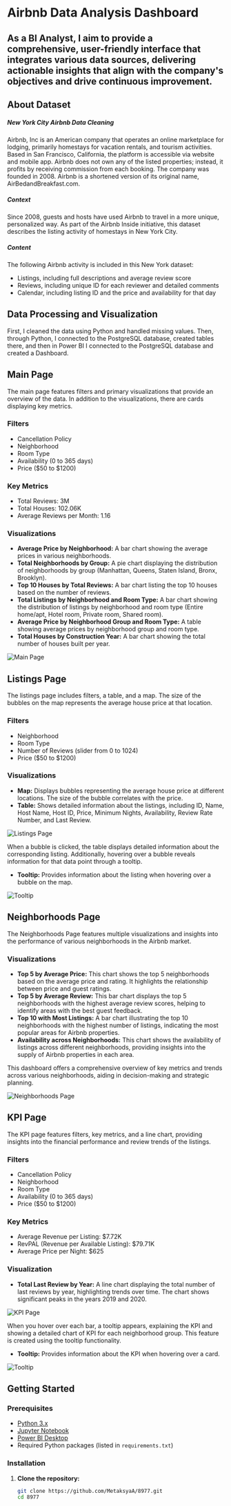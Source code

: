 # Airbnb Data Analysis Dashboard

## As a BI Analyst, I aim to provide a comprehensive, user-friendly interface that integrates various data sources, delivering actionable insights that align with the company's objectives and drive continuous improvement.

## About Dataset
##### New York City Airbnb Data Cleaning

Airbnb, Inc is an American company that operates an online marketplace for lodging, primarily homestays for vacation rentals, and tourism activities. Based in San Francisco, California, the platform is accessible via website and mobile app. Airbnb does not own any of the listed properties; instead, it profits by receiving commission from each booking. The company was founded in 2008. Airbnb is a shortened version of its original name, AirBedandBreakfast.com.

##### Context

Since 2008, guests and hosts have used Airbnb to travel in a more unique, personalized way. As part of the Airbnb Inside initiative, this dataset describes the listing activity of homestays in New York City.

##### Content

The following Airbnb activity is included in this New York dataset:

- Listings, including full descriptions and average review score
- Reviews, including unique ID for each reviewer and detailed comments
- Calendar, including listing ID and the price and availability for that day

## Data Processing and Visualization

First, I cleaned the data using Python and handled missing values. Then, through Python, I connected to the PostgreSQL database, created tables there, and then in Power BI I connected to the PostgreSQL database and created a Dashboard.

## Main Page

The main page features filters and primary visualizations that provide an overview of the data. In addition to the visualizations, there are cards displaying key metrics.

### Filters

- Cancellation Policy
- Neighborhood
- Room Type
- Availability (0 to 365 days)
- Price ($50 to $1200)

### Key Metrics

- Total Reviews: 3M
- Total Houses: 102.06K
- Average Reviews per Month: 1.16

### Visualizations

- **Average Price by Neighborhood:** A bar chart showing the average prices in various neighborhoods.
- **Total Neighborhoods by Group:** A pie chart displaying the distribution of neighborhoods by group (Manhattan, Queens, Staten Island, Bronx, Brooklyn).
- **Top 10 Houses by Total Reviews:** A bar chart listing the top 10 houses based on the number of reviews.
- **Total Listings by Neighborhood and Room Type:** A bar chart showing the distribution of listings by neighborhood and room type (Entire home/apt, Hotel room, Private room, Shared room).
- **Average Price by Neighborhood Group and Room Type:** A table showing average prices by neighborhood group and room type.
- **Total Houses by Construction Year:** A bar chart showing the total number of houses built per year.

![Main Page](https://github.com/user-attachments/assets/5e76a76c-e5b0-4c44-8a81-8b5b5f2d6b84)

## Listings Page

The listings page includes filters, a table, and a map. The size of the bubbles on the map represents the average house price at that location.

### Filters

- Neighborhood
- Room Type
- Number of Reviews (slider from 0 to 1024)
- Price ($50 to $1200)

### Visualizations

- **Map:** Displays bubbles representing the average house price at different locations. The size of the bubble correlates with the price.
- **Table:** Shows detailed information about the listings, including ID, Name, Host Name, Host ID, Price, Minimum Nights, Availability, Review Rate Number, and Last Review.

![Listings Page](https://github.com/user-attachments/assets/f1559115-bc14-4229-84f6-038abea0528d)

When a bubble is clicked, the table displays detailed information about the corresponding listing. Additionally, hovering over a bubble reveals information for that data point through a tooltip.

- **Tooltip:** Provides information about the listing when hovering over a bubble on the map.

![Tooltip](https://github.com/user-attachments/assets/1adfe1bf-6b0f-4ffb-97a2-a49d6d55324e)

## Neighborhoods Page

The Neighborhoods Page features multiple visualizations and insights into the performance of various neighborhoods in the Airbnb market.

### Visualizations

- **Top 5 by Average Price:** This chart shows the top 5 neighborhoods based on the average price and rating. It highlights the relationship between price and guest ratings.
- **Top 5 by Average Review:** This bar chart displays the top 5 neighborhoods with the highest average review scores, helping to identify areas with the best guest feedback.
- **Top 10 with Most Listings:** A bar chart illustrating the top 10 neighborhoods with the highest number of listings, indicating the most popular areas for Airbnb properties.
- **Availability across Neighborhoods:** This chart shows the availability of listings across different neighborhoods, providing insights into the supply of Airbnb properties in each area.

This dashboard offers a comprehensive overview of key metrics and trends across various neighborhoods, aiding in decision-making and strategic planning.

![Neighborhoods Page](https://github.com/user-attachments/assets/92578c64-546f-4701-bd0b-07ed307c5e97)

## KPI Page

The KPI page features filters, key metrics, and a line chart, providing insights into the financial performance and review trends of the listings.

### Filters

- Cancellation Policy
- Neighborhood
- Room Type
- Availability (0 to 365 days)
- Price ($50 to $1200)

### Key Metrics

- Average Revenue per Listing: $7.72K
- RevPAL (Revenue per Available Listing): $79.71K
- Average Price per Night: $625

### Visualization

- **Total Last Review by Year:** A line chart displaying the total number of last reviews by year, highlighting trends over time. The chart shows significant peaks in the years 2019 and 2020.

![KPI Page](https://github.com/user-attachments/assets/b38bc158-4dc1-42c3-b99a-376f9a860eac)

When you hover over each bar, a tooltip appears, explaining the KPI and showing a detailed chart of KPI for each neighborhood group. This feature is created using the tooltip functionality.

- **Tooltip:** Provides information about the KPI when hovering over a card.

![Tooltip](https://github.com/user-attachments/assets/fc60c134-3b39-4a31-b4e8-b114cbdce0f1)

## Getting Started

### Prerequisites

- [Python 3.x](https://www.python.org/downloads/)
- [Jupyter Notebook](https://jupyter.org/install)
- [Power BI Desktop](https://powerbi.microsoft.com/desktop/)
- Required Python packages (listed in `requirements.txt`)

### Installation

1. **Clone the repository:**

   ```sh
   git clone https://github.com/MetaksyaA/8977.git
   cd 8977
